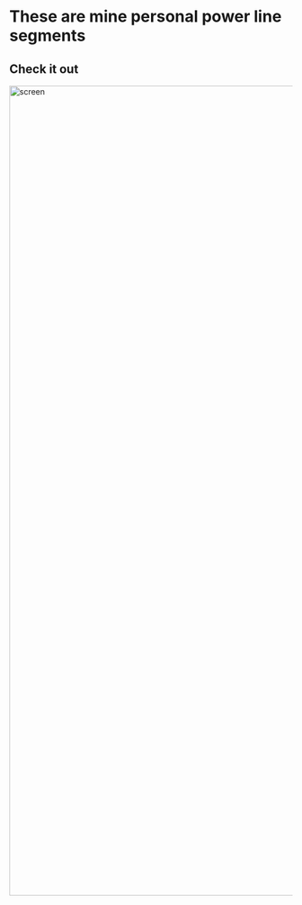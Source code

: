 # These are mine personal power line segments

## Check it out
<img width="1439" alt="screen" src="https://user-images.githubusercontent.com/234049/33556235-5f08bcac-d8ea-11e7-8810-fb08d6b64d2f.png">



